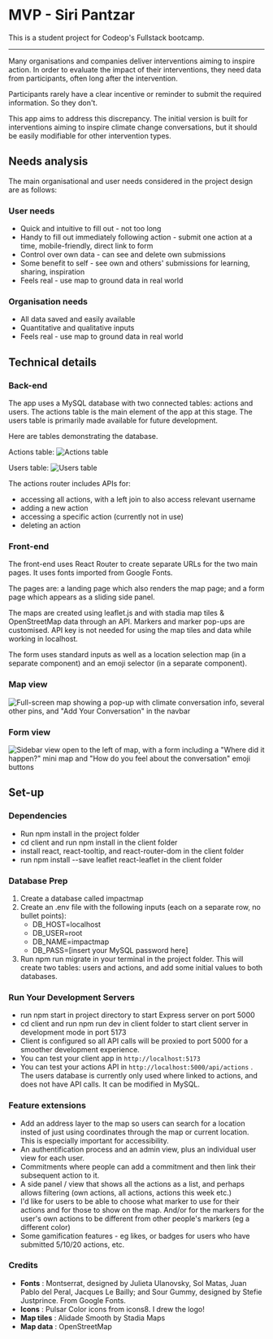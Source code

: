 # MVP - Siri Pantzar

This is a student project for Codeop's Fullstack bootcamp.

---
Many organisations and companies deliver interventions aiming to inspire action. In order to evaluate the impact of their interventions, they need data from participants, often long after the intervention.

Participants rarely have a clear incentive or reminder to submit the required information. So they don't.

This app aims to address this discrepancy. The initial version is built for interventions aiming to inspire climate change conversations, but it should be easily modifiable for other intervention types.

## Needs analysis

The main organisational and user needs considered in the project design are as follows:

### User needs

- Quick and intuitive to fill out - not too long
- Handy to fill out immediately following action - submit one action at a time, mobile-friendly, direct link to form
- Control over own data - can see and delete own submissions
- Some benefit to self - see own and others' submissions for learning, sharing, inspiration
- Feels real - use map to ground data in real world

### Organisation needs

- All data saved and easily available
- Quantitative and qualitative inputs
- Feels real - use map to ground data in real world

## Technical details

### Back-end

The app uses a MySQL database with two connected tables: actions and users. The actions table is the main element of the app at this stage. The users table is primarily made available for future development.

Here are tables demonstrating the database.

Actions table:
![Actions table](my-express-app/public/actions-database.png)

Users table:
![Users table](my-express-app/public/users-database.png)

The actions router includes APIs for:

- accessing all actions, with a left join to also access relevant username
- adding a new action
- accessing a specific action (currently not in use)
- deleting an action

### Front-end

The front-end uses React Router to create separate URLs for the two main pages. It uses fonts imported from Google Fonts.

The pages are: a landing page which also renders the map page; and a form page which appears as a sliding side panel.

The maps are created using leaflet.js and with stadia map tiles & OpenStreetMap data through an API. Markers and marker pop-ups are customised. API key is not needed for using the map tiles and data while working in localhost.

The form uses standard inputs as well as a location selection map (in a separate component) and an emoji selector (in a separate component).

### Map view

![Full-screen map showing a pop-up with climate conversation info, several other pins, and "Add Your Conversation" in the navbar](my-express-app/public/map-view.png)

### Form view

![Sidebar view open to the left of map, with a form including a "Where did it happen?" mini map and "How do you feel about the conversation" emoji buttons](my-express-app/public/form-view.png)

## Set-up

### Dependencies

- Run npm install in the project folder
- cd client and run npm install in the client folder
- install react, react-tooltip, and react-router-dom in the client folder
- run npm install --save leaflet react-leaflet in the client folder

### Database Prep

1. Create a database called impactmap
2. Create an .env file with the following inputs (each on a separate row, no bullet points):
    - DB_HOST=localhost
    - DB_USER=root
    - DB_NAME=impactmap
    - DB_PASS=[insert your MySQL password here]
3. Run npm run migrate in your terminal in the project folder. This will create two tables: users and actions, and add some initial values to both databases.

### Run Your Development Servers

- run npm start in project directory to start Express server on port 5000
- cd client and run npm run dev in client folder to start client server in development mode in port 5173
- Client is configured so all API calls will be proxied to port 5000 for a smoother development experience.
- You can test your client app in `http://localhost:5173`
- You can test your actions API in `http://localhost:5000/api/actions` . The users database is currently only used where linked to actions, and does not have API calls. It can be modified in MySQL.

### Feature extensions

- Add an address layer to the map so users can search for a location insted of just using coordinates through the map or current location. This is especially important for accessibility.
- An authentification process and an admin view, plus an individual user view for each user.
- Commitments where people can add a commitment and then link their subsequent action to it.
- A side panel / view that shows all the actions as a list, and perhaps allows filtering (own actions, all actions, actions this week etc.)
- I'd like for users to be able to choose what marker to use for their actions and for those to show on the map. And/or for the markers for the user's own actions to be different from other people's markers (eg a different color)
- Some gamification features - eg likes, or badges for users who have submitted 5/10/20 actions, etc.

### Credits

- **Fonts** : Montserrat, designed by Julieta Ulanovsky, Sol Matas, Juan Pablo del Peral, Jacques Le Bailly; and Sour Gummy, designed by Stefie Justprince. From Google Fonts.
- **Icons** : Pulsar Color icons from icons8. I drew the logo!
- **Map tiles** : Alidade Smooth by Stadia Maps
- **Map data** : OpenStreetMap
